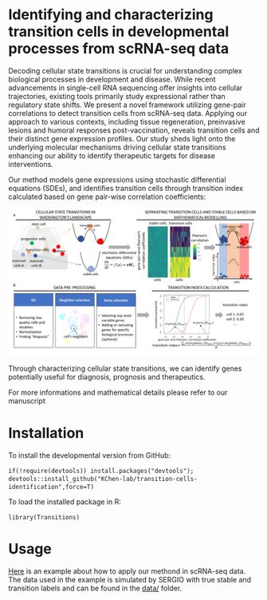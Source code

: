 # Identifying and characterizing transition cells in developmental processes from scRNA-seq data 
Decoding cellular state transitions is crucial for understanding complex biological processes in development and disease. While recent advancements in single-cell RNA sequencing offer insights into cellular trajectories, existing tools primarily study expressional rather than regulatory state shifts. We present a novel framework utilizing gene-pair correlations to detect transition cells from scRNA-seq data. Applying our approach to various contexts, including tissue regeneration, preinvasive lesions and humoral responses post-vaccination, reveals transition cells and their distinct gene expression profiles. Our study sheds light onto the underlying molecular mechanisms driving cellular state transitions enhancing our ability to identify therapeutic targets for disease interventions.

Our method models gene expressions using stochastic differential equations (SDEs), and identifies transition cells through transition index calculated based on gene pair-wise correlation coefficients: <br />

![workflow](https://github.com/KChen-lab/transition-cells-identification/blob/main/images/workflow.png)

Through characterizing cellular state transitions, we can identify genes potentially useful for diagnosis, prognosis and therapeutics.

For more informations and mathematical details please refer to our manuscript

# Installation
To install the developmental version from GitHub:

```
if(!require(devtools)) install.packages("devtools");
devtools::install_github("KChen-lab/transition-cells-identification",force=T)
```
To load the installed package in R:
```
library(Transitions)
```
# Usage
[Here]([https://github.com/KChen-lab/transition-cells-identification/blob/main/example/identify_transition_cells_using_simulation_data.ipynb]) is an example about how to apply our methond in scRNA-seq data. The data used in the example is simulated by SERGIO with true stable and transition labels and can be found in the [data/]([https://github.com/KChen-lab/transition-cells-identification/tree/main/data]) folder.
